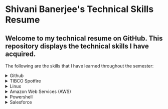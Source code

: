<h1> Shivani Banerjee's Technical Skills Resume </h1>

<h2> Welcome to my technical resume on GitHub. This repository displays the technical skills I have acquired. </h2>

The following are the skills that I have learned throughout the semester:

<details><summary> Github</summary>
     <ul>
          <b>First Day on GitHub</b>
          <li>Introduction to GitHub</li>
          <li>Communicating using Markdown</li>
          <li>Uploading your project on GitHub</li>
<p>In summary, this course has taught me how to navigate around GitHub. The navigation was focused on uploading projects/ files with data that was on my local desktop. Furthermore, it taught me how to communicate with other users and do group projects to join files creating a shared project.</p>
          <br />
          <img src="FirstDay.png" alt="Proof of Completion" width="200" height="150" border="2" />
          <br />
          <b>First Week on GitHub</b>
          <li>GitHub Pages</li>
          <li>Reviewing pull requests</li>
          <li>Managing merge conflicts</li>
          <li>Securing your workflows</li>
<p>In summary, this course has taught me how to utilize uploading a project onto GitHub in a systematic manner. This is useful because I learned how to maximize my learning by using pull requests to see the changes I have made in the duration of my project. This is also useful for others to view my learning curve when viewing my projects.</p>
          <br />
          <img src="FirstWeek.png" alt="Proof of Completion" width="200" height="150" border="2" />
     </ul>
  </details>
  <details><summary>TIBCO Spotfire</summary>
     <ul>
          <b>Well Analysis Dashboard</b>
          <li>Able to import data</li>
          <li>Able to script ironPython for advanced abilities</li>
          <li>Able to create visualizations to easily aggregate data</li>
<p>I was introduced to TIBCO Spotfire at the start of my summer internship in 2019. With no prior experience, I was able to create a dashboard, to fit a clients needs. Using those skills, I was able to create another dashbaord using public data available on IHS Markit. To view a video I created to describe my dashboard, please click <a href="https://youtu.be/XMkqa9U6uO0">here.</a></p>
          <br />
          <img src="home.png" alt="Proof of Completion" width="300" height="150" border="2" />
          <img src="summary.png" alt="Proof of Completion" width="300" height="150" border="2" />
          <img src="analysis.png" alt="Proof of Completion" width="300" height="150" border="2" />
   </ul>
  </details>
  <details><summary>Linux</summary>
     <ul>
          <b>LinuxAcademy LPI Linux Certification</b>
          <li>Linux and open-source operating systems</li>
          <li>Navigating around Linux</li>
          <li>Security and file permissions</li>
<p>This course was a 16-hour path towards learning the foundation of understanding and utilizing Linux. Not only did it teach me the importance and growth Linux is impacting with many businesses, but also how to use Linux for personal repositories. Understanding the command line will be an ongoing process but the course is very rewarding with many challenging labs (e.g. finding and searching for hardware information, or specific data in files, etc).</p>
          <br />
          <img src="linuxEssentials.jpeg" alt="Proof of Completion" width="200" height="150" border="2" />
          <br/>
          <b>Using linux for creating an Algo VPN using Digital Ocean</b>
          <li>Downloaded VirtualBox to test my Linux knowledge</li>
          <li>Downloaded Ubuntu and connected and installed it onto Virtual Box</li>
          <li>Created a VPN network with usernames and passwords</li>
<p>The point of this excersise was to challenging but useful to learn how to make my own VPN using DigitalOcean and a linux system. Whilst utilizing Ubuntu when installed into virtual box, I was able to share files from my host device (my laptop) to my virtual disk. Additionally, I created my own Algo VPN that, with my DigitalOcean supported IP network, to verify the connection. </p>
          <img src="done.PNG" alt="Proof of Completion" width="250" height="150" border="2" />
          <img src="proof of connection.PNG" alt="Proof of Completion" width="250" height="150" border="2" />
          <img src="congrats.PNG" alt="Proof of Completion" width="250" height="150" border="2" />
   </ul>
  </details>
   <details><summary>Amazon Web Services (AWS)</summary>
     <ul>
          <b>LinuxAcademy AWS Essentials Certification</b>
          <li>Mavigate around the AWS console</li>
          <li>Manage access to roles, groups and users</li>
          <li>Utilize the different services AWS has to offer</li>
<p>This course was a 15-hour path towards learning the foundation of understanding and utilizing AWS. With no prior experience with using AWS, I have completed the classes, hands-on-labs and multiple quizzes to test my ability of creating and managing Database services, Storage services, and Instances. Additionally, I now understand how to manage notifications, CloudWatch and Lambda with emphasise to Route 53 and auto scaling.</p>
          <br />
          <img src="aws.png" alt="Proof of Completion" width="200" height="150" border="2" />
          <br/>
          <b>Using linux for creating an Algo VPN using AWS</b>
          <li>Created an E2 AWS console</li>
          <li>Created a Virtual Private CLoud with Internet Gateways</li>
          <li>Utilized IAM (Identity and Access Management)</li>
<p>The point of this excersise was to challenging but useful to learn how to make my own VPN using Amazon Web Services and a linux system. Whilst utilizing Ubuntu when installed into virtual box, I was able to share files from my host device (my laptop) to my virtual disk. Additionally, I created my own Algo VPN that, with my AWS E2 Instance supported IP network, to verify the connection. </p>
          <img src="awsconsole.PNG" alt="Proof of Completion" width="250" height="150" border="2" />
          <img src="e2instance.PNG" alt="Proof of Completion" width="250" height="150" border="2" />
          <img src="awsdescription.PNG" alt="Proof of Completion" width="250" height="150" border="2" />
          <img src="AWSconnection.PNG" alt="Proof of Completion" width="250" height="150" border="2" />
   </ul>
  </details>
   <details><summary>Powershell</summary>
     <ul>
          <b>Powershell 5 Essentials Course</b>
          <li>Using basic and complex commands</li>
          <li>Exploring automation</li>
          <li>Able to create visualizations to easily aggregate data</li>
<p>This course served its purpose as a quick training on Powershell however. After running Powershell on my laptop and working the video's individually, I understood how to run my personal commands very easily after looking further into the basic capabilities. This course on LinkedIn provided me assistance with simple navigation, to learning from the actual software from the supportive help system and the adptable snap-ins, to even understanding and extending onto remote management.</p>
          <br />
          <img src="powershell.png" alt="Proof of Completion" width="300" height="250" border="2" />
   </ul>
  </details>
   <details><summary>Salesforce</summary>
     <ul>
          <b>Trailhead Salesforce Admin Beginner Course</b>
          <li>Data modeling, management and aggregation</li>
          <li>Working in favor of client preferences</li>
          <li>Understand and make use of lightening experience</li>
<p>This interactive course consisted of labs and quizzes to help me master the Salesforce Platform. With only ever migrating data from Salesforce onto Spotfire, it was very interesting to know how to create dashboards with visual analytics within the platform itself. Furthermore, I was able to take advantage of the basic feautures of Salesforce and customize them from an Admin standpoint. I was able to work through the challenges to customize the desktop AND mobile templates to include advanced features such as quick action buttons, dynamic help menus, personable reports from data that I imported and/ or exported to/ from the Salesforce system.</p>
          <br />
          <img src="salesforce.png" alt="Proof of Completion" width="200" height="75" border="2" />
   </ul>
  </details>

